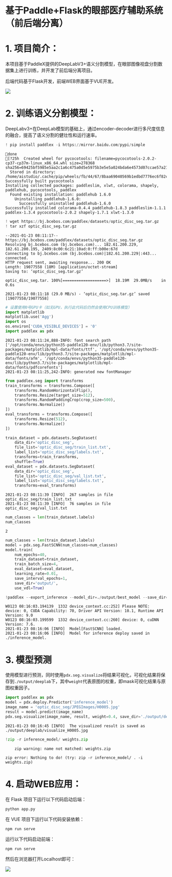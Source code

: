 # 基于Paddle+Flask的眼部医疗辅助系统（前后端分离）


# 1. 项目简介：

本项目基于PaddleX提供的DeepLabV3+语义分割模型，在眼部图像视盘分割数据集上进行训练，并开发了前后端分离项目。

后端代码基于Flask开发，前端WEB界面基于VUE开发。

![](https://ai-studio-static-online.cdn.bcebos.com/936a7f88ceac4085924961e023e0b974e38138def41444dfaf6a58cec091ec4d)

# 2. 训练语义分割模型：

DeepLabv3+在DeepLab模型的基础上，通过encoder-decoder进行多尺度信息的融合，提高了语义分割的健壮性和运行速率。


```python
! pip install paddlex -i https://mirror.baidu.com/pypi/simple
```

    done
    [?25h  Created wheel for pycocotools: filename=pycocotools-2.0.2-cp37-cp37m-linux_x86_64.whl size=278368 sha256=69425bf5985e5aa2c1a6c475a0d5e5975b3e5e5a024bda6e4573d07ccae57a21
      Stored in directory: /home/aistudio/.cache/pip/wheels/fb/44/67/8baa69040569b1edbd7776ec6f82c387663e724908aaa60963
    Successfully built pycocotools
    Installing collected packages: paddleslim, xlwt, colorama, shapely, paddlehub, pycocotools, paddlex
      Found existing installation: paddlehub 1.6.0
        Uninstalling paddlehub-1.6.0:
          Successfully uninstalled paddlehub-1.6.0
    Successfully installed colorama-0.4.4 paddlehub-1.8.3 paddleslim-1.1.1 paddlex-1.3.4 pycocotools-2.0.2 shapely-1.7.1 xlwt-1.3.0



```python
! wget https://bj.bcebos.com/paddlex/datasets/optic_disc_seg.tar.gz
! tar xzf optic_disc_seg.tar.gz
```

    --2021-01-23 08:11:17--  https://bj.bcebos.com/paddlex/datasets/optic_disc_seg.tar.gz
    Resolving bj.bcebos.com (bj.bcebos.com)... 182.61.200.229, 182.61.200.195, 2409:8c00:6c21:10ad:0:ff:b00e:67d
    Connecting to bj.bcebos.com (bj.bcebos.com)|182.61.200.229|:443... connected.
    HTTP request sent, awaiting response... 200 OK
    Length: 19077558 (18M) [application/octet-stream]
    Saving to: ‘optic_disc_seg.tar.gz’
    
    optic_disc_seg.tar. 100%[===================>]  18.19M  29.0MB/s    in 0.6s    
    
    2021-01-23 08:11:18 (29.0 MB/s) - ‘optic_disc_seg.tar.gz’ saved [19077558/19077558]
    



```python
# 设置使用0号GPU卡（如无GPU，执行此代码后仍然会使用CPU训练模型）
import matplotlib
matplotlib.use('Agg') 
import os
os.environ['CUDA_VISIBLE_DEVICES'] = '0'
import paddlex as pdx
```

    2021-01-23 08:11:24,888-INFO: font search path ['/opt/conda/envs/python35-paddle120-env/lib/python3.7/site-packages/matplotlib/mpl-data/fonts/ttf', '/opt/conda/envs/python35-paddle120-env/lib/python3.7/site-packages/matplotlib/mpl-data/fonts/afm', '/opt/conda/envs/python35-paddle120-env/lib/python3.7/site-packages/matplotlib/mpl-data/fonts/pdfcorefonts']
    2021-01-23 08:11:25,242-INFO: generated new fontManager



```python
from paddlex.seg import transforms
train_transforms = transforms.Compose([
    transforms.RandomHorizontalFlip(),
    transforms.Resize(target_size=512),
    transforms.RandomPaddingCrop(crop_size=500),
    transforms.Normalize()
])
eval_transforms = transforms.Compose([
    transforms.Resize(512),
    transforms.Normalize()
])
```


```python
train_dataset = pdx.datasets.SegDataset(
    data_dir='optic_disc_seg',
    file_list='optic_disc_seg/train_list.txt',
    label_list='optic_disc_seg/labels.txt',
    transforms=train_transforms,
    shuffle=True)
eval_dataset = pdx.datasets.SegDataset(
    data_dir='optic_disc_seg',
    file_list='optic_disc_seg/val_list.txt',
    label_list='optic_disc_seg/labels.txt',
    transforms=eval_transforms)
```

    2021-01-23 08:11:39 [INFO]	267 samples in file optic_disc_seg/train_list.txt
    2021-01-23 08:11:39 [INFO]	76 samples in file optic_disc_seg/val_list.txt



```python
num_classes = len(train_dataset.labels)
num_classes
```




    2




```python
num_classes = len(train_dataset.labels)
model = pdx.seg.FastSCNN(num_classes=num_classes)
model.train(
    num_epochs=40,
    train_dataset=train_dataset,
    train_batch_size=4,
    eval_dataset=eval_dataset,
    learning_rate=0.01,
    save_interval_epochs=1,
    save_dir='output/',
    use_vdl=True)
```


```python
!paddlex --export_inference --model_dir=./output/best_model --save_dir=./inference_model --fixed_input_shape=[512,512]
```

    W0123 08:16:03.194139  1332 device_context.cc:252] Please NOTE: device: 0, CUDA Capability: 70, Driver API Version: 10.1, Runtime API Version: 9.0
    W0123 08:16:03.199599  1332 device_context.cc:260] device: 0, cuDNN Version: 7.6.
    2021-01-23 08:16:06 [INFO]	Model[FastSCNN] loaded.
    2021-01-23 08:16:06 [INFO]	Model for inference deploy saved in ./inference_model.


# 3. 模型预测

使用模型进行预测，同时使用`pdx.seg.visualize`将结果可视化，可视化结果将保存到`./output/deeplab`下，其中`weight`代表原图的权重，即mask可视化结果与原图权重因子。


```python
import paddlex as pdx
model = pdx.deploy.Predictor('inference_model')
image_name = 'optic_disc_seg/JPEGImages/H0005.jpg'
result = model.predict(image_name)
pdx.seg.visualize(image_name, result, weight=0.4, save_dir='./output/deeplab')
```

    2021-01-23 08:16:45 [INFO]	The visualized result is saved as ./output/deeplab/visualize_H0005.jpg



```python
!zip -r inference_model/ weights.zip
```

    	zip warning: name not matched: weights.zip
    
    zip error: Nothing to do! (try: zip -r inference_model/ . -i weights.zip)


# 4. 启动WEB应用：

在 Flask 项目下运行以下代码启动后端：
```
python app.py
```

在 VUE 项目下运行以下代码安装依赖：
```
npm run serve
```
运行以下代码启动前端：
```
npm run serve
```

然后在浏览器打开Localhost即可：

![](https://ai-studio-static-online.cdn.bcebos.com/fbd0e4b62a3a435a9afa683456bfebb3ef173c5794854576ad0279aefa2e5bdb)

